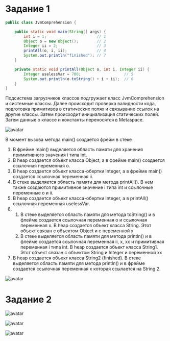 # Задание 1

```java
public class JvmComprehension {

    public static void main(String[] args) {
        int i = 1;                      // 1
        Object o = new Object();        // 2
        Integer ii = 2;                 // 3
        printAll(o, i, ii);             // 4
        System.out.println("finished"); // 7
    }

    private static void printAll(Object o, int i, Integer ii) {
        Integer uselessVar = 700;                   // 5
        System.out.println(o.toString() + i + ii);  // 6
    }
}

```
Подсистема загрузчиков классов подгружает класс JvmComprehension и системные классы. Далее происходит проверка валидности кода, подготовка примитивов в статических полях и связывание ссылок на другие классы. Затем происходит инициализация статических полей. Затем данные о классе и константы переносятся в Metaspace.

![avatar](https://sun9-79.userapi.com/impg/VX_iEFHwqMNTmVv_w7gKPNOLEQnTHGLA_AeJwA/my4jJt65BdU.jpg?size=334x334&quality=95&sign=77be0b58d150aea65f848b85cd636486&type=album) 

В момент вызова метода main() создается фрейм в стеке
1. В фрейме main() выделяется область памяти для хранения примитивного значения i типа int.
2. В heap создается объект класса Object, а в фрейме main() создается ссылочная переменная o.
3. В heap создается объект класса-обертки Integer, а в фрейме main() создается ссылочная переменная ii.
4. В стеке выделяется область памяти для метода printAll(). В нем также создаются примитивное значение i типа int и ссылочные переменные o и ii.
5. В heap создается объект класса-обертки Integer, а в printAll() ссылочная переменная uselessVar.
6. 1) В стеке выделяется область памяти для метода toString() и в флейме создается ссылочная переменная o и ссылочная переменная x. В heap создается объект класса String. Этот объект связан с объектом Object и с переменной х
   2) В стеке выделяется область памяти для метода println() и в флейме создается ссылочная переменная ii, x, xx и примитивная переменная i типа int. В heap создается объект класса String1. Этот объект связан с объектом String и Integer и переменной хх
7. В heap создается объект класса String2 (finished). В стеке выделяется область памяти для метода println() и в фрейме создается ссылочная переменная x которая ссылается на String 2.

![avatar](https://sun9-22.userapi.com/impg/iNTTw8t42qD61gT-SgHgBdgyRFOw7BpNBm-WpA/5Nu4JTq7l8Q.jpg?size=1027x819&quality=95&sign=c7118dd62c721c446433b412644faf99&type=album)

# Задание 2

![avatar](https://sun9-42.userapi.com/impg/DwxO20d5kzW-LXJEz2iq_E0DHnVYzeCKxfZMHg/udYdm281Vwg.jpg?size=1721x685&quality=95&sign=b261fdea51265ba9669ed522860ccdbb&type=album)

![avatar](https://sun9-78.userapi.com/impg/5-ahbeWvkFJFUPSuHyyHvXNuFbYtNotvl_nL3w/2phXo8knqtE.jpg?size=1304x690&quality=95&sign=f04a347b434c95375e105cc13a93a27c&type=album)

![avatar](https://sun9-88.userapi.com/impg/GnBIcpBxIT_rqGtv6Ow1dbaH452DSZhbtaL9YA/DruHytHrAVU.jpg?size=1852x694&quality=95&sign=7904a0cdbada4ca0b3f33098c2650a46&type=album)